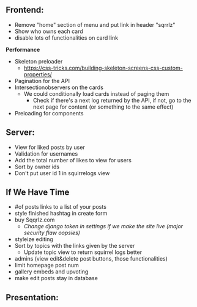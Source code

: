 ## **Frontend:**

-   Remove "home" section of menu and put link in header "sqrrlz"
-   Show who owns each card
-   disable lots of functionalities on card link

**Performance**

-   Skeleton preloader
    - https://css-tricks.com/building-skeleton-screens-css-custom-properties/
-   Pagination for the API
-   Intersectionobservers on the cards
    - We could conditionally load cards instead of paging them
        - Check if there's a next log returned by the API, if not, go to the next page for content (or something to the same effect)
-   Preloading for components

## **Server:**

-   View for liked posts by user
-   Validation for usernames
-   Add the total number of likes to view for users
-   Sort by owner ids
-   Don't put user id 1 in squirrelogs view 

## **If We Have Time**

-   #of posts links to a list of your posts
-   style finished hashtag in create form
-   buy Sqqrlz.com
    -   _Change django token in settings if we make the site live (major security flaw oopsies)_
-   styleize editing
-   Sort by topics with the links given by the server
    -   Update topic view to return squirrel logs better
-   admins (view edit&delete post buttons, those functionalities)
-   limit homepage post num
-   gallery embeds and upvoting
-   make edit posts stay in database

## **Presentation:**
